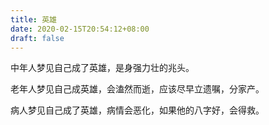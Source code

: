 ```yaml
---
title: 英雄
date: 2020-02-15T20:54:12+08:00
draft: false
---
```


中年人梦见自己成了英雄，是身强力壮的兆头。

老年人梦见自己成英雄，会溘然而逝，应该尽早立遗嘱，分家产。

病人梦见自己成了英雄，病情会恶化，如果他的八字好，会得救。